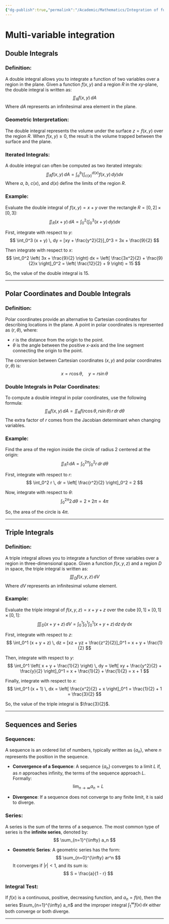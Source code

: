 ```yaml
---
{"dg-publish":true,"permalink":"/Academic/Mathematics/Integration of functions/"}
---
```


# Multi-variable integration

## Double Integrals

### Definition:
A double integral allows you to integrate a function of two variables over a region in the plane. Given a function $f(x, y)$ and a region $R$ in the $xy$-plane, the double integral is written as:
$$
\iint_R f(x, y) \, dA
$$
Where $dA$ represents an infinitesimal area element in the plane.

### Geometric Interpretation:
The double integral represents the volume under the surface $z = f(x, y)$ over the region $R$. When $f(x, y) \geq 0$, the result is the volume trapped between the surface and the plane.

### Iterated Integrals:
A double integral can often be computed as two iterated integrals:
$$
\iint_R f(x, y) \, dA = \int_{a}^{b} \left( \int_{c(x)}^{d(x)} f(x, y) \, dy \right) dx
$$
Where $a$, $b$, $c(x)$, and $d(x)$ define the limits of the region $R$.

### Example:
Evaluate the double integral of $f(x, y) = x + y$ over the rectangle $R = [0, 2] \times [0, 3]$:
$$
\iint_R (x + y) \, dA = \int_0^2 \left( \int_0^3 (x + y) \, dy \right) dx
$$

First, integrate with respect to $y$:
$$
\int_0^3 (x + y) \, dy = [xy + \frac{y^2}{2}]_0^3 = 3x + \frac{9}{2}
$$

Then integrate with respect to $x$:
$$
\int_0^2 \left( 3x + \frac{9}{2} \right) dx = \left[ \frac{3x^2}{2} + \frac{9}{2}x \right]_0^2 = \left( \frac{12}{2} + 9 \right) = 15
$$

So, the value of the double integral is $15$.

---

## Polar Coordinates and Double Integrals

### Definition:
Polar coordinates provide an alternative to Cartesian coordinates for describing locations in the plane. A point in polar coordinates is represented as $(r, \theta)$, where:
- $r$ is the distance from the origin to the point.
- $\theta$ is the angle between the positive $x$-axis and the line segment connecting the origin to the point.

The conversion between Cartesian coordinates $(x, y)$ and polar coordinates $(r, \theta)$ is:
$$
x = r \cos \theta, \quad y = r \sin \theta
$$

### Double Integrals in Polar Coordinates:
To compute a double integral in polar coordinates, use the following formula:
$$
\iint_R f(x, y) \, dA = \iint_R f(r \cos \theta, r \sin \theta) \, r \, dr \, d\theta
$$
The extra factor of $r$ comes from the Jacobian determinant when changing variables.

### Example:
Find the area of the region inside the circle of radius 2 centered at the origin:
$$
\iint_R 1 \, dA = \int_0^{2\pi} \int_0^2 r \, dr \, d\theta
$$

First, integrate with respect to $r$:
$$
\int_0^2 r \, dr = \left[ \frac{r^2}{2} \right]_0^2 = 2
$$

Now, integrate with respect to $\theta$:
$$
\int_0^{2\pi} 2 \, d\theta = 2 \times 2\pi = 4\pi
$$

So, the area of the circle is $4\pi$.

---

## Triple Integrals

### Definition:
A triple integral allows you to integrate a function of three variables over a region in three-dimensional space. Given a function $f(x, y, z)$ and a region $D$ in space, the triple integral is written as:
$$
\iiint_D f(x, y, z) \, dV
$$
Where $dV$ represents an infinitesimal volume element.

### Example:
Evaluate the triple integral of $f(x, y, z) = x + y + z$ over the cube $[0, 1] \times [0, 1] \times [0, 1]$:
$$
\iiint_D (x + y + z) \, dV = \int_0^1 \int_0^1 \int_0^1 (x + y + z) \, dz \, dy \, dx
$$

First, integrate with respect to $z$:
$$
\int_0^1 (x + y + z) \, dz = [xz + yz + \frac{z^2}{2}]_0^1 = x + y + \frac{1}{2}
$$

Then, integrate with respect to $y$:
$$
\int_0^1 \left( x + y + \frac{1}{2} \right) \, dy = \left[ xy + \frac{y^2}{2} + \frac{y}{2} \right]_0^1 = x + \frac{1}{2} + \frac{1}{2} = x + 1
$$

Finally, integrate with respect to $x$:
$$
\int_0^1 (x + 1) \, dx = \left[ \frac{x^2}{2} + x \right]_0^1 = \frac{1}{2} + 1 = \frac{3}{2}
$$

So, the value of the triple integral is $\frac{3}{2}$.

---

## Sequences and Series

### Sequences:
A sequence is an ordered list of numbers, typically written as $\{a_n\}$, where $n$ represents the position in the sequence. 

- **Convergence of a Sequence**: A sequence $\{a_n\}$ converges to a limit $L$ if, as $n$ approaches infinity, the terms of the sequence approach $L$. Formally:
$$
\lim_{n \to \infty} a_n = L
$$

- **Divergence**: If a sequence does not converge to any finite limit, it is said to diverge.

### Series:
A series is the sum of the terms of a sequence. The most common type of series is the **infinite series**, denoted by:
$$
\sum_{n=1}^{\infty} a_n
$$

- **Geometric Series**: A geometric series has the form:
$$
\sum_{n=0}^{\infty} ar^n
$$
It converges if $|r| < 1$, and its sum is:
$$
S = \frac{a}{1 - r}
$$

### Integral Test:
If $f(x)$ is a continuous, positive, decreasing function, and $a_n = f(n)$, then the series $\sum_{n=1}^{\infty} a_n$ and the improper integral $\int_1^{\infty} f(x) \, dx$ either both converge or both diverge.

---
